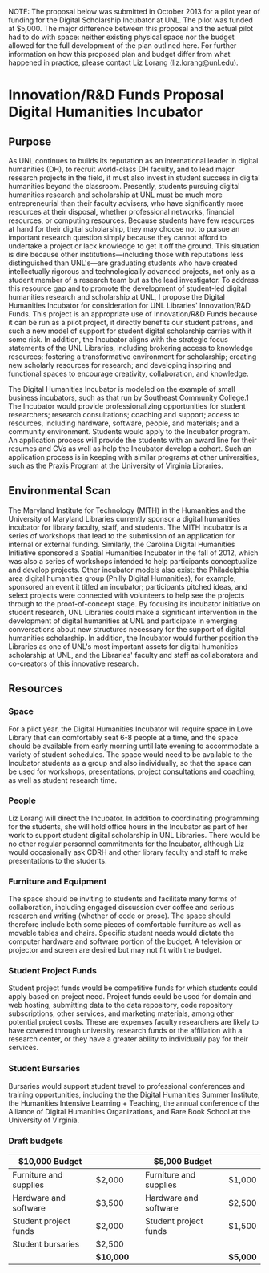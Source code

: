 NOTE: The proposal below was submitted in October 2013 for a pilot year of funding for the Digital Scholarship Incubator at UNL. The pilot was funded at $5,000. The major difference between this proposal and the actual pilot had to do with space: neither existing physical space nor the budget allowed for the full development of the plan outlined here. For further information on how this proposed plan and budget differ from what happened in practice, please contact Liz Lorang (liz.lorang@unl.edu).

# Innovation/R&D Funds Proposal Digital Humanities Incubator
## Purpose
As UNL continues to builds its reputation as an international leader in digital humanities (DH), to recruit world-class DH faculty, and to lead major research projects in the field, it must also invest in student success in digital humanities beyond the classroom. Presently, students pursuing digital humanities research and scholarship at UNL must be much more entrepreneurial than their faculty advisers, who have significantly more resources at their disposal, whether professional networks, financial resources, or computing resources. Because students have few resources at hand for their digital scholarship, they may choose not to pursue an important research question simply because they cannot afford to undertake a project or lack knowledge to get it off the ground. This situation is dire because other institutions—including those with reputations less distinguished than UNL's—are graduating students who have created intellectually rigorous and technologically advanced projects, not only as a student member of a research team but as the lead investigator. To address this resource gap and to promote the development of student-led digital humanities research and scholarship at UNL, I propose the Digital Humanities Incubator for consideration for UNL Libraries' Innovation/R&D Funds. This project is an appropriate use of Innovation/R&D Funds because it can be run as a pilot project, it directly benefits our student patrons, and such a new model of support for student digital scholarship carries with it some risk. In addition, the Incubator aligns with the strategic focus statements of the UNL Libraries, including brokering access to knowledge resources; fostering a transformative environment for scholarship; creating new scholarly resources for research; and developing inspiring and functional spaces to encourage creativity, collaboration, and knowledge.

The Digital Humanities Incubator is modeled on the example of small business incubators, such as that run by Southeast Community College.1 The Incubator would provide professionalizing opportunities for student researchers; research consultations; coaching and support; access to resources, including hardware, software, people, and materials; and a community environment. Students would apply to the Incubator program. An application process will provide the students with an award line for their resumes and CVs as well as help the Incubator develop a cohort. Such an application process is in keeping with similar programs at other universities, such as the Praxis Program at the University of Virginia Libraries.

## Environmental Scan
The Maryland Institute for Technology (MITH) in the Humanities and the University of Maryland Libraries currently sponsor a digital humanities incubator for library faculty, staff, and students. The MITH Incubator is a series of workshops that lead to the submission of an application for internal or external funding. Similarly, the Carolina Digital Humanities Initiative sponsored a Spatial Humanities Incubator in the fall of 2012, which was also a series of workshops intended to help participants conceptualize and develop projects. Other incubator models also exist: the Philadelphia area digital humanities group (Philly Digital Humanities), for example, sponsored an event it titled an incubator; participants pitched ideas, and select projects were connected with volunteers to help see the projects through to the proof-of-concept stage. By focusing its incubator initiative on student research, UNL Libraries could make a significant intervention in the development of digital humanities at UNL and participate in emerging conversations about new structures necessary for the support of digital humanities scholarship. In addition, the Incubator would further position the Libraries as one of UNL's most important assets for digital humanities scholarship at UNL, and the Libraries' faculty and staff as collaborators and co-creators of this innovative research.

## Resources
### Space
For a pilot year, the Digital Humanities Incubator will require space in Love Library that can comfortably seat 6-8 people at a time, and the space should be available from early morning until late evening to accommodate a variety of student schedules. The space would need to be available to the Incubator students as a group and also individually, so that the space can be used for workshops, presentations, project consultations and coaching, as well as student research time.

### People
Liz Lorang will direct the Incubator. In addition to coordinating programming for the students, she will hold office hours in the Incubator as part of her work to support student digital scholarship in UNL Libraries. There would be no other regular personnel commitments for the Incubator, although Liz would occasionally ask CDRH and other library faculty and staff to make presentations to the students.

### Furniture and Equipment
The space should be inviting to students and facilitate many forms of collaboration, including engaged discussion over coffee and serious research and writing (whether of code or prose). The space should therefore include both some pieces of comfortable furniture as well as movable tables and chairs. Specific student needs would dictate the computer hardware and software portion of the budget. A television or projector and screen are desired but may not fit with the budget.

### Student Project Funds
Student project funds would be competitive funds for which students could apply based on project need. Project funds could be used for domain and web hosting, submitting data to the data repository, code repository subscriptions, other services, and marketing materials, among
other potential project costs. These are expenses faculty researchers are likely to have covered through university research funds or the affiliation with a research center, or they have a greater ability to individually pay for their services.

### Student Bursaries
Bursaries would support student travel to professional conferences and training opportunities, including the the Digital Humanities Summer Institute, the Humanities Intensive Learning + Teaching, the annual conference of the Alliance of Digital Humanities Organizations, and Rare Book School at the University of Virginia.

### Draft budgets
| $10,000 Budget         |        |   | $5,000 Budget          |        |
|------------------------|--------|---|------------------------|--------|
| Furniture and supplies | $2,000 |   | Furniture and supplies | $1,000 |
| Hardware and software  | $3,500 |   | Hardware and software  | $2,500 |
| Student project funds  | $2,000 |   | Student project funds  | $1,500 |
| Student bursaries      | $2,500 |   |                        |        |
|                        |**$10,000** |   |                        |**$5,000**|

